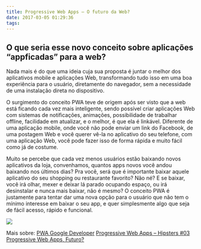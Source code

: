 ```yaml
---
title: Progressive Web Apps – O futuro da Web?
date: 2017-03-05 01:29:36
tags:
---
```


O que seria esse novo conceito sobre aplicações “appficadas” para a web?
---
Nada mais é do que uma ideia cuja sua proposta é juntar o melhor dos aplicativos mobile e aplicações Web, transformando tudo isso em uma boa experiência para o usuário, diretamente do navegador, sem a necessidade de uma instalação direta no dispositivo.

O surgimento do conceito PWA teve de origem após ser visto que a web está ficando cada vez mais inteligente, sendo possível criar aplicações Web com sistemas de notificações, animações, possibilidade de trabalhar offline, facilidade em atualizar, e o melhor, é que ela é linkável. Diferente de uma aplicação mobile, onde você não pode enviar um link do Facebook, de uma postagem Web e você querer vê-la no aplicativo do seu telefone, com uma aplicação Web, você pode fazer isso de forma rápida e muito fácil como já de costume.

Muito se percebe que cada vez menos usuários estão baixando novos aplicativos da loja, convenhamos, quantos apps novos você andou baixando nos últimos dias? Pra você, será que é importante baixar aquele aplicativo do seu shopping ou restaurante favorito? Não né? E se baixar, você irá olhar, mexer e deixar lá parado ocupando espaço, ou irá desinstalar e nunca mais baixar, não é mesmo? O conceito PWA é justamente para tentar dar uma nova opção para o usuário que não tem o mínimo interesse em baixar o seu app, e quer simplesmente algo que seja de fácil acesso, rápido e funcional.

![](https://cdn-images-1.medium.com/max/800/1*DYjPm6A9VuxueEU7mD_lPQ.gif)


Mais sobre:
[PWA Google Developer](https://developers.google.com/web/progressive-web-apps/)
[Progressive Web Apps – Hipsters #03](http://hipsters.tech/progressive-web-apps-hipsters-03/)
[Progressive Web Apps, Futuro?](https://medium.com/@marcosflorencio/progressive-web-apps-futuro-b1ea15277aeb#.f6o7zb2mt)
